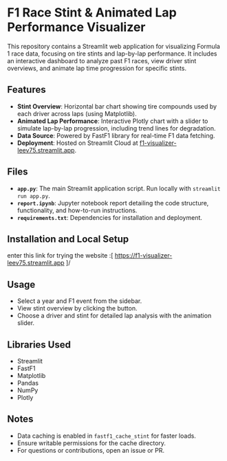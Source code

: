 
# F1 Race Stint & Animated Lap Performance Visualizer

This repository contains a Streamlit web application for visualizing Formula 1 race data, focusing on tire stints and lap-by-lap performance. It includes an interactive dashboard to analyze past F1 races, view driver stint overviews, and animate lap time progression for specific stints.

## Features
- **Stint Overview**: Horizontal bar chart showing tire compounds used by each driver across laps (using Matplotlib).
- **Animated Lap Performance**: Interactive Plotly chart with a slider to simulate lap-by-lap progression, including trend lines for degradation.
- **Data Source**: Powered by FastF1 library for real-time F1 data fetching.
- **Deployment**: Hosted on Streamlit Cloud at [f1-visualizer-leev75.streamlit.app](https://f1-visualizer-leev75.streamlit.app).

## Files
- **`app.py`**: The main Streamlit application script. Run locally with `streamlit run app.py`.
- **`report.ipynb`**: Jupyter notebook report detailing the code structure, functionality, and how-to-run instructions.
- **`requirements.txt`**: Dependencies for installation and deployment.

## Installation and Local Setup
enter this link for trying the website :[ https://f1-visualizer-leev75.streamlit.app ]/

## Usage
- Select a year and F1 event from the sidebar.
- View stint overview by clicking the button.
- Choose a driver and stint for detailed lap analysis with the animation slider.

## Libraries Used
- Streamlit
- FastF1
- Matplotlib
- Pandas
- NumPy
- Plotly

## Notes
- Data caching is enabled in `fastf1_cache_stint` for faster loads.
- Ensure writable permissions for the cache directory.
- For questions or contributions, open an issue or PR.

